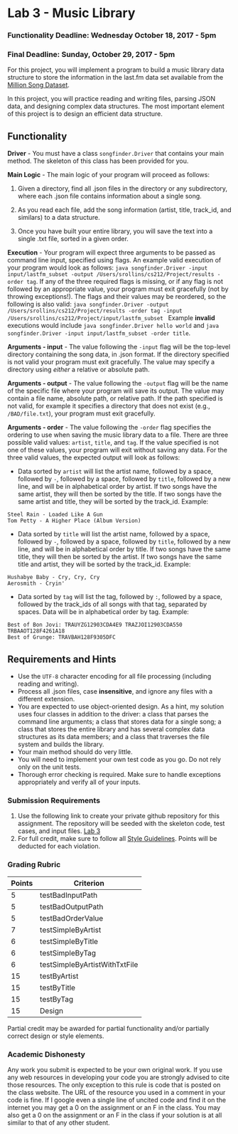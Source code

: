 Lab 3 - Music Library
=====================

### Functionality Deadline: Wednesday October 18, 2017 - 5pm
### Final Deadline: Sunday, October 29, 2017 - 5pm

For this project, you will implement a program to build a music library data structure to store the information in the last.fm data set available from the [Million Song Dataset](http://labrosa.ee.columbia.edu/millionsong/lastfm).

In this project, you will practice reading and writing files, parsing JSON data, and designing complex data structures. The most important element of this project is to design an efficient data structure.
 
## Functionality

**Driver** - You must have a class `songfinder.Driver` that contains your main method. The skeleton of this class has been provided for you.

**Main Logic** - The main logic of your program will proceed as follows:

1. Given a directory, find all .json files in the directory or any subdirectory, where each .json file contains information about a single song. 

2. As you read each file, add the song information (artist, title, track_id, and similars) to a data structure. 
	
3. Once you have built your entire library, you will save the text into a single .txt file, sorted in a given order.

**Execution** - Your program will expect three arguments to be passed as command line input, specified using flags. An example valid execution of your program would look as follows: `java songfinder.Driver -input input/lastfm_subset -output /Users/srollins/cs212/Project/results -order tag`. If any of the three required flags is missing, or if any flag is not followed by an appropriate value, your program must exit gracefully (not by throwing exceptions!). The flags and their values may be reordered, so the following is also valid: `java songfinder.Driver -output /Users/srollins/cs212/Project/results -order tag -input /Users/srollins/cs212/Project/input/lastfm_subset ` Example **invalid** executions would include `java songfinder.Driver hello world` and `java songfinder.Driver -input input/lastfm_subset -order title`. 

**Arguments - input** - The value following the `-input` flag will be the top-level directory containing the song data, in .json format. If the directory specified is not valid your program must exit gracefully. The value may specify a directory using *either* a relative or absolute path. 

**Arguments - output** - The value following the `-output` flag will be the name of the specific file where your program will save its output. The value may contain a file name, absolute path, or relative path. If the path specified is not valid, for example it specifies a directory that does not exist (e.g., `/BAD/file.txt`), your program must exit gracefully. 

**Arguments - order** - The value following the `-order` flag specifies the ordering to use when saving the music library data to a file. There are three possible valid values: `artist`, `title`, and `tag`. If the value specified is not one of these values, your program will exit without saving any data. For the three valid values, the expected output will look as follows:

 - Data sorted by `artist` will list the artist name, followed by a space, followed by `-`, followed by a space, followed by `title`, followed by a new line, and will be in alphabetical order by artist. If two songs have the same artist, they will then be sorted by the title. If two songs have the same artist and title, they will be sorted by the track_id. Example:

  ```
  Steel Rain - Loaded Like A Gun
  Tom Petty - A Higher Place (Album Version)
  ```

 - Data sorted by `title` will list the artist name, followed by a space, followed by `-`, followed by a space, followed by `title`, followed by a new line, and will be in alphabetical order by title. If two songs have the same title, they will then be sorted by the artist. If two songs have the same title and artist, they will be sorted by the track_id. Example:

  ``` 
  Hushabye Baby - Cry, Cry, Cry
  Aerosmith - Cryin'
  ```

 - Data sorted by `tag` will list the tag, followed by `:`, followed by a space, followed by the track_ids of all songs with that tag, separated by spaces. Data will be in alphabetical order by tag. Example:

  ```
  Best of Bon Jovi: TRAUYZG12903CDA4E9 TRAZJOI12903CDA550 TRBAAOT128F4261A18 
  Best of Grunge: TRAVBAH128F9305DFC 
  ```

## Requirements and Hints 

- Use the `UTF-8` character encoding for all file processing (including reading and writing).
- Process all .json files, case **insensitive**, and ignore any files with a different extension.
- You are expected to use object-oriented design. As a hint, my solution uses four classes in addition to the driver: a class that parses the command line arguments; a class that stores data for a single song; a class that stores the entire library and has several complex data structures as its data members; and a class that traverses the file system and builds the library.
- Your main method should do very little.
- You will need to implement your own test code as you go. Do not rely only on the unit tests.
- Thorough error checking is required. Make sure to handle exceptions appropriately and verify all of your inputs.

### Submission Requirements

1. Use the following link to create your private github repository for this assignment. The repository will be seeded with the skeleton code, test cases, and input files. [Lab 3](https://classroom.github.com/a/8U_3LgRK)
2. For full credit, make sure to follow all [Style Guidelines](https://github.com/CS514-F17/notes/blob/master/Admin/style.md). Points will be deducted for each violation.


### Grading Rubric

| Points | Criterion |
| ------ | -------- |  
| 5 | testBadInputPath |
| 5 | testBadOutputPath |
| 5 | testBadOrderValue |
| 7 | testSimpleByArtist |
| 6 | testSimpleByTitle |
| 6 | testSimpleByTag |
| 6 | testSimpleByArtistWithTxtFile |
| 15 | testByArtist |
| 15 | testByTitle |
| 15 | testByTag |
| 15 | Design |

Partial credit may be awarded for partial functionality and/or partially correct design or style elements.

### Academic Dishonesty

Any work you submit is expected to be your own original work. If you use any web resources in developing your code you are strongly advised to cite those resources. The only exception to this rule is code that is posted on the class website. The URL of the resource you used in a comment in your code is fine. If I google even a single line of uncited code and find it on the internet you may get a 0 on the assignment or an F in the class. You may also get a 0 on the assignment or an F in the class if your solution is at all similar to that of any other student.
